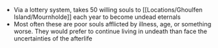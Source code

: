 - Via a lottery system, takes 50 willing souls to [[Locations/Ghoulfen Island/Mournholde]] each year to become undead eternals
- Most often these are poor souls afflicted by illness, age, or something worse. They would prefer to continue living in undeath than face the uncertainties of the afterlife